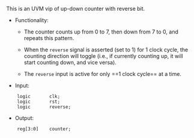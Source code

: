 This is an UVM vip of up-down counter with reverse bit.

- Functionality:
  - The counter counts up from 0 to 7, then down from 7 to 0, and repeats this pattern.

  - When the `reverse` signal is asserted (set to 1) for 1 clock cycle, the counting direction will toggle (i.e., if currently counting up, it will start counting down, and vice versa).

  - The `reverse` input is active for only ==1 clock cycle== at a time.

- Input:
```typescript=
    logic       clk;
    logic       rst;
    logic       reverse;
```

- Output:
```typescript=
    reg[3:0]    counter;
```


